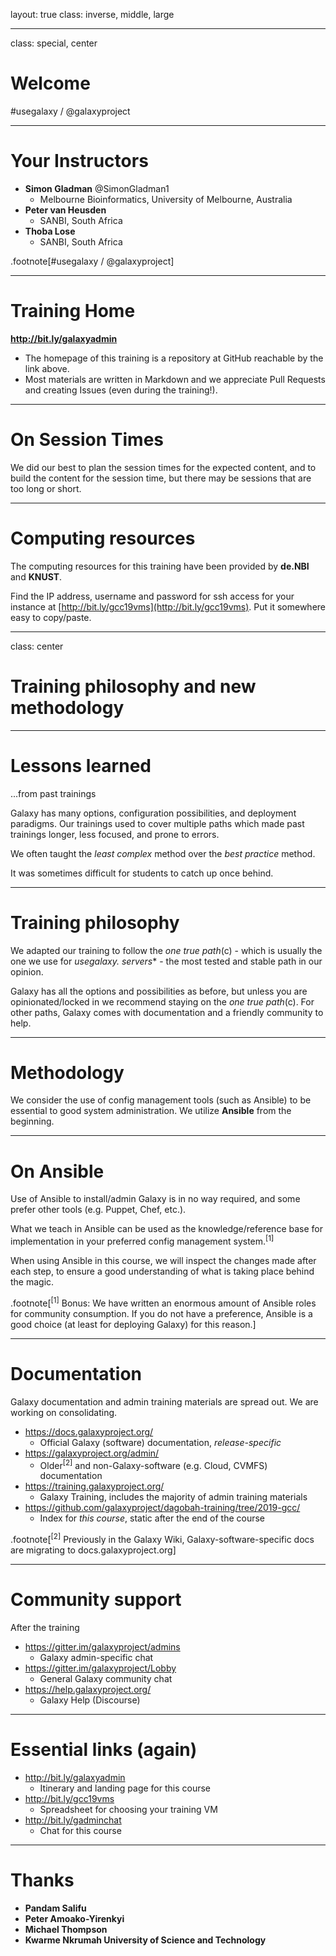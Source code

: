 layout: true
class: inverse, middle, large

---
class: special, center

# Welcome

\#usegalaxy / @galaxyproject

---
# Your Instructors

* **Simon Gladman** @SimonGladman1
    - Melbourne Bioinformatics, University of Melbourne, Australia
* **Peter van Heusden**
    - SANBI, South Africa
* **Thoba Lose**
    - SANBI, South Africa

.footnote[\#usegalaxy / @galaxyproject]

---
# Training Home

**http://bit.ly/galaxyadmin**

* The homepage of this training is a repository at GitHub reachable by the link above.
* Most materials are written in Markdown and we appreciate Pull Requests and creating Issues (even during the training!).

---
# On Session Times

We did our best to plan the session times for the expected content, and to build the content for the session time, but there may be sessions that are too long or short.

---
# Computing resources

The computing resources for this training have been provided by **de.NBI** and **KNUST**.

Find the IP address, username and password for ssh access for your instance at [http://bit.ly/gcc19vms](http://bit.ly/gcc19vms). Put it somewhere easy to copy/paste.

---
class: center

# Training philosophy and new methodology

---
# Lessons learned

...from past trainings

Galaxy has many options, configuration possibilities, and deployment paradigms. Our trainings used to cover multiple paths which made past trainings longer, less focused, and prone to errors.

We often taught the *least complex* method over the *best practice* method.

It was sometimes difficult for students to catch up once behind.

---
# Training philosophy

We adapted our training to follow the *one true path*(c) - which is usually the one we use for **usegalaxy.* servers** - the most tested and stable path in our opinion.

Galaxy has all the options and possibilities as before, but unless you are opinionated/locked in we recommend staying on the *one true path*(c). For other paths, Galaxy comes with documentation and a friendly community to help.

---
# Methodology

We consider the use of config management tools (such as Ansible) to be essential to good system administration. We utilize **Ansible** from the beginning.

---
# On Ansible

Use of Ansible to install/admin Galaxy is in no way required, and some prefer other tools (e.g. Puppet, Chef, etc.).

What we teach in Ansible can be used as the knowledge/reference base for implementation in your preferred config management system.<sup>[1]</sup>

When using Ansible in this course, we will inspect the changes made after each step, to ensure a good understanding of what is taking place behind the magic.

.footnote[<sup>[1]</sup> Bonus: We have written an enormous amount of Ansible roles for community consumption. If you do not have a preference, Ansible is a good choice (at least for deploying Galaxy) for this reason.]

---
# Documentation

Galaxy documentation and admin training materials are spread out. We are working on consolidating.

* https://docs.galaxyproject.org/
    - Official Galaxy (software) documentation, *release-specific*
* https://galaxyproject.org/admin/
    - Older<sup>[2]</sup> and non-Galaxy-software (e.g. Cloud, CVMFS) documentation
* https://training.galaxyproject.org/
    - Galaxy Training, includes the majority of admin training materials
* https://github.com/galaxyproject/dagobah-training/tree/2019-gcc/
    - Index for *this course*, static after the end of the course

.footnote[<sup>[2]</sup> Previously in the Galaxy Wiki, Galaxy-software-specific docs are migrating to docs.galaxyproject.org]

---
# Community support

After the training

* https://gitter.im/galaxyproject/admins
    - Galaxy admin-specific chat
* https://gitter.im/galaxyproject/Lobby
    - General Galaxy community chat
* https://help.galaxyproject.org/
    - Galaxy Help (Discourse)

---
# Essential links (again)

* http://bit.ly/galaxyadmin
    - Itinerary and landing page for this course
* http://bit.ly/gcc19vms
    - Spreadsheet for choosing your training VM
* http://bit.ly/gadminchat
    - Chat for this course

---
# Thanks

- **Pandam Salifu**
- **Peter Amoako-Yirenkyi**
- **Michael Thompson**
- **Kwarme Nkrumah University of Science and Technology**
